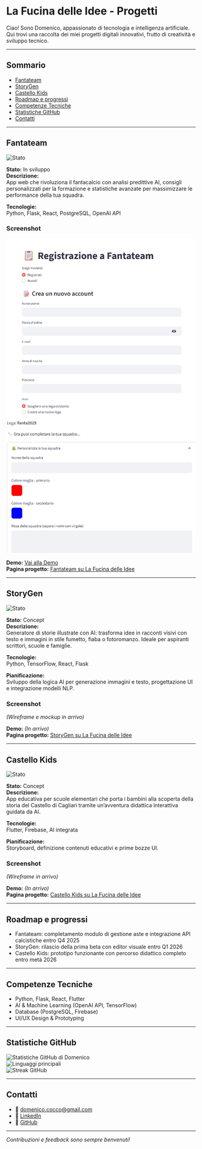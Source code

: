# La Fucina delle Idee - Progetti

Ciao! Sono Domenico, appassionato di tecnologia e intelligenza artificiale. Qui trovi una raccolta dei miei progetti digitali innovativi, frutto di creatività e sviluppo tecnico.

---

## Sommario
- [Fantateam](#fantateam)
- [StoryGen](#storygen)
- [Castello Kids](#castello-kids)
- [Roadmap e progressi](#roadmap-e-progressi)
- [Competenze Tecniche](#competenze-tecniche)
- [Statistiche GitHub](#statistiche-github)
- [Contatti](#contatti)

---

## Fantateam

![Stato](https://img.shields.io/badge/Stato-In%20Sviluppo-yellow)

**Stato:** In sviluppo  
**Descrizione:**  
App web che rivoluziona il fantacalcio con analisi predittive AI, consigli personalizzati per la formazione e statistiche avanzate per massimizzare le performance della tua squadra.

**Tecnologie:**  
Python, Flask, React, PostgreSQL, OpenAI API

### Screenshot  
![Fantateam Screenshot 1](./img/screenshot_registrazione_fantateam.png)  
![Fantateam Screenshot 2](./img/screenshot_creazione_rosa_fantateam.png)  

**Demo:** [Vai alla Demo](https://domenico374.github.io/fantateam)  
**Pagina progetto:** [Fantateam su La Fucina delle Idee](https://domenico374.github.io/progetti.html#fantateam)  

---

## StoryGen

![Stato](https://img.shields.io/badge/Stato-Concetto-blue)

**Stato:** Concept  
**Descrizione:**  
Generatore di storie illustrate con AI: trasforma idee in racconti visivi con testo e immagini in stile fumetto, fiaba o fotoromanzo. Ideale per aspiranti scrittori, scuole e famiglie.

**Tecnologie:**  
Python, TensorFlow, React, Flask

**Pianificazione:**  
Sviluppo della logica AI per generazione immagini e testo, progettazione UI e integrazione modelli NLP.

### Screenshot  
*(Wireframe e mockup in arrivo)*

**Demo:** *(In arrivo)*  
**Pagina progetto:** [StoryGen su La Fucina delle Idee](https://domenico374.github.io/progetti.html#storygen)  

---

## Castello Kids

![Stato](https://img.shields.io/badge/Stato-Concetto-orange)

**Stato:** Concept  
**Descrizione:**  
App educativa per scuole elementari che porta i bambini alla scoperta della storia del Castello di Cagliari tramite un’avventura didattica interattiva guidata da AI.

**Tecnologie:**  
Flutter, Firebase, AI integrata

**Pianificazione:**  
Storyboard, definizione contenuti educativi e prime bozze UI.

### Screenshot  
*(Wireframe in arrivo)*

**Demo:** *(In arrivo)*  
**Pagina progetto:** [Castello Kids su La Fucina delle Idee](https://domenico374.github.io/progetti.html#castello_kids)  

---

## Roadmap e progressi

- Fantateam: completamento modulo di gestione aste e integrazione API calcistiche entro Q4 2025  
- StoryGen: rilascio della prima beta con editor visuale entro Q1 2026  
- Castello Kids: prototipo funzionante con percorso didattico completo entro metà 2026

---

## Competenze Tecniche

- Python, Flask, React, Flutter  
- AI & Machine Learning (OpenAI API, TensorFlow)  
- Database (PostgreSQL, Firebase)  
- UI/UX Design & Prototyping

---

## Statistiche GitHub

![Statistiche GitHub di Domenico](https://github-readme-stats.vercel.app/api?username=Domenico374&show_icons=true&theme=radical)  
![Linguaggi principali](https://github-readme-stats.vercel.app/api/top-langs/?username=Domenico374&layout=compact&theme=radical)  
![Streak GitHub](https://github-readme-streak-stats.herokuapp.com/?user=Domenico374&theme=radical)

---

## Contatti

- 📧 domenico.cocco@gmail.com  
- 🔗 [LinkedIn](https://www.linkedin.com/in/domenico-cocco-577aab83)  
- 🐙 [GitHub](https://github.com/Domenico374)

---

*Contribuzioni e feedback sono sempre benvenuti!*

